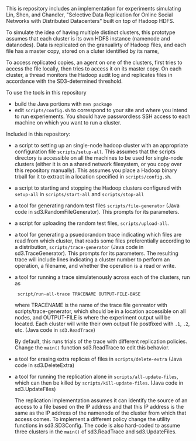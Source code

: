 This is repository includes an implementation for experiments simulating
Lin, Shen, and Chandler, "Selective Data Replication for Online Social Networks with Distributed Datacenters" built on top of Hadoop HDFS.

To simulate the idea of having multiple distinct clusters, this prototype assumes that each cluster is its own HDFS instance (namenode and datanodes).
Data is replicated on the granualirty of Hadoop files, and each file has a master copy, stored on a cluter identified by its name,

To access replicated copies, an agent on one of the clusters, first tries to access the file locally, then tries to access it on its master copy.
On each cluster, a thread monitors the Hadoop audit log and replicates files in accordance with the SD3-determined threshold.

To use the tools in this repository

*  build the Java portions with `mvn package`
*  edit `scripts/config.sh` to correspond to your site and where you intend to run experiements. You should have passwordless
   SSH access to each machine on which you want to run a cluster.
  

Included in this repository:

*  a script to setting up an single-node hadoop cluster with an appropriate configuration file `scripts/setup-all`.
   This assumes that the scripts directory is accessible on all the machines to be used for single-node clusters
   (either it is on a shared network filesystem, or you copy over this repository manually). This
   assumes you place a Hadoop binary trball for it to extract in a location specified in `scripts/config.sh`.

*  a script to starting and stopping the Hadoop clusters configured with `setup-all` in `scripts/start-all` and
   `scripts/stop-all`

*  a tool for generating random test files `scripts/file-generator` (Java code in sd3.RandomFileGenerator). This prompts for its parameters.

*  a script for uploading the random test files, `scripts/upload-all`.

*  a tool for generating a psuedorandom trace indicating which files are read from which cluster, that reads some files preferentially according to a distribution,
   `scripts/trace-generator` (Java code in sd3.TraceGenerator).
   This prompts for its parameters. The resulting trace will include lines indicating a cluster number to perform an operation,
   a filename, and whether the operation is a read or write.

*  a tool for running  a trace simulatenously across each of the clusters, run as 

        script/run-all-trace TRACENAME OUTPUT-FILE-BASE
  
   where TRACENAME is the name of the trace file genreator with scripts/trace-generator, which should be in a location accessible on all nodes,
   and OUTPUT-FILE is where the experiment output will be located. Each cluster will write their own output file postfixed with `.1`, `.2`, etc.
   (Java code in `sd3.ReadTrace`)

   By default, this runs trials of the trace with different replication policies. Change the `main()` function sd3.ReadTrace to edit this behavior.

*  a tool for erasing extra replicas of files in `scripts/delete-extra` (Java code in sd3.DeleteExtra)

*  a tool for running the replication alone in `scripts/all-update-files`, which can then be killed by `scripts/kill-update-files`.
   (Java code in sd3.UpdateFiles)

   The replication implementation assumes it can identify the source of an access to a file based on the IP address and that this IP
   address is the same as the IP address of the namenode of the cluster from which that access comes. To implement a different policy
   change the utility functions in sd3.SD3Config. The code is also hard-coded to assume three clusters in the `main()` of sd3.ReadTrace
   and sd3.UpdateFiles.

